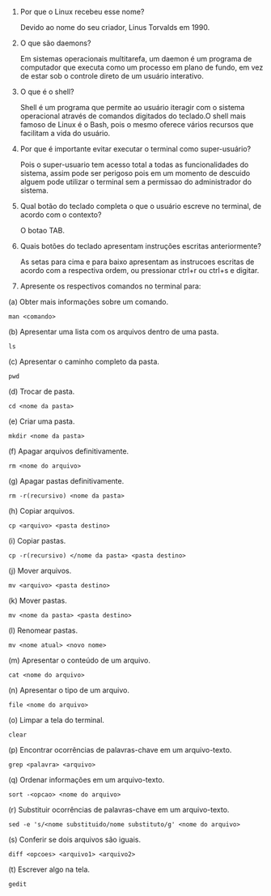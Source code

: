 1. Por que o Linux recebeu esse nome?
	
	Devido ao nome do seu criador, Linus Torvalds em 1990.

2. O que são daemons?

	Em sistemas operacionais multitarefa, um daemon é um programa de computador que executa como um processo em plano de fundo, em vez de estar 	    sob o controle direto de um usuário interativo.


3. O que é o shell?

	Shell é um programa que permite ao usuário iteragir com o sistema operacional através de comandos digitados do teclado.O shell mais famoso de 		Linux é o Bash, pois o mesmo oferece vários recursos que facilitam a vida do usuário.

4. Por que é importante evitar executar o terminal como super-usuário?

	Pois o super-usuario tem acesso total a todas as funcionalidades do sistema, assim pode ser perigoso pois em um momento de descuido alguem  		pode utilizar o terminal sem a permissao do administrador do sistema.

5. Qual botão do teclado completa o que o usuário escreve no terminal, de acordo com o contexto?

	O botao TAB.

6. Quais botões do teclado apresentam instruções escritas anteriormente?

	As setas para cima e para baixo apresentam as instrucoes escritas de acordo com a respectiva ordem, ou pressionar ctrl+r ou ctrl+s e digitar.


7. Apresente os respectivos comandos no terminal para:
  
(a) Obter mais informações sobre um comando. 

	man <comando>

(b) Apresentar uma lista com os arquivos dentro de uma pasta. 

	ls

(c) Apresentar o caminho completo da pasta. 

	pwd

(d) Trocar de pasta. 

	cd <nome da pasta>

(e) Criar uma pasta. 

	mkdir <nome da pasta>

(f) Apagar arquivos definitivamente. 

	rm <nome do arquivo>

(g) Apagar pastas definitivamente. 

	rm -r(recursivo) <nome da pasta>

(h) Copiar arquivos. 

	cp <arquivo> <pasta destino>

(i) Copiar pastas. 

	cp -r(recursivo) </nome da pasta> <pasta destino>

(j) Mover arquivos. 

	mv <arquivo> <pasta destino>

(k) Mover pastas. 

	mv <nome da pasta> <pasta destino>

(l) Renomear pastas.

	mv <nome atual> <novo nome> 


(m) Apresentar o conteúdo de um arquivo. 

	cat <nome do arquivo>

(n) Apresentar o tipo de um arquivo. 

	file <nome do arquivo>

(o) Limpar a tela do terminal. 

	clear

(p) Encontrar ocorrências de palavras-chave em um arquivo-texto. 

	grep <palavra> <arquivo>

(q) Ordenar informações em um arquivo-texto. 

	sort -<opcao> <nome do arquivo>

(r) Substituir ocorrências de palavras-chave em um arquivo-texto. 

	sed -e 's/<nome substituido/nome substituto/g' <nome do arquivo>

(s) Conferir se dois arquivos são iguais. 

	diff <opcoes> <arquivo1> <arquivo2>

(t) Escrever algo na tela.

	gedit	
